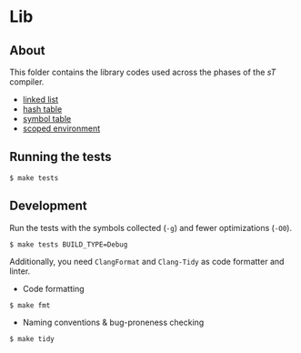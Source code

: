 # Lib

## About

This folder contains the library codes used across the phases of the _sT_ compiler.

- [linked list](include/list.h)
- [hash table](include/hashtab.h)
- [symbol table](include/symtab.h)
- [scoped environment](include/scope.h)

## Running the tests

```
$ make tests
```

## Development

Run the tests with the symbols collected (`-g`) and fewer optimizations (`-O0`).

```
$ make tests BUILD_TYPE=Debug
```

Additionally, you need `ClangFormat` and `Clang-Tidy` as code formatter and linter.

- Code formatting

```
$ make fmt
```

- Naming conventions & bug-proneness checking

```
$ make tidy
```

